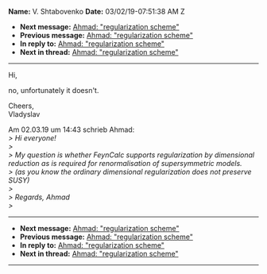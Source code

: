 **Name:** V. Shtabovenko
**Date:** 03/02/19-07:51:38 AM Z

  - **Next message:** [Ahmad: "regularization scheme"](1483.html)
  - **Previous message:** [Ahmad: "regularization scheme"](1481.html)
  - **In reply to:** [Ahmad: "regularization scheme"](1481.html)
  - **Next in thread:** [Ahmad: "regularization scheme"](1483.html)

-----

Hi,  

no, unfortunately it doesn't.  

Cheers,  
Vladyslav  

Am 02.03.19 um 14:43 schrieb Ahmad:  
*\> Hi everyone\!*  
*\>*  
*\> My question is whether FeynCalc supports regularization by
dimensional reduction as is required for renormalisation of
supersymmetric models.*  
*\> (as you know the ordinary dimensional regularization does not
preserve SUSY)*  
*\>*  
*\> Regards, Ahmad*  
*\>*  

-----

  - **Next message:** [Ahmad: "regularization scheme"](1483.html)
  - **Previous message:** [Ahmad: "regularization scheme"](1481.html)
  - **In reply to:** [Ahmad: "regularization scheme"](1481.html)
  - **Next in thread:** [Ahmad: "regularization scheme"](1483.html)

-----

